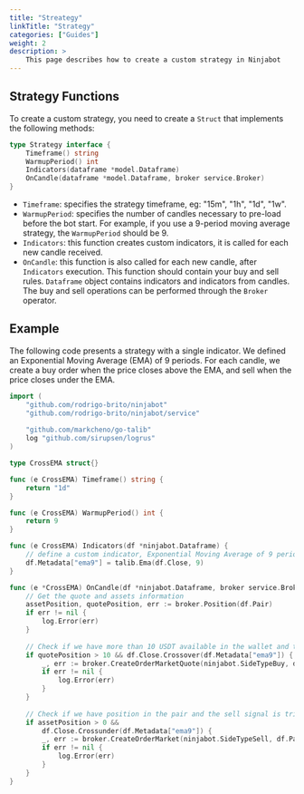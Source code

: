 ```yaml
---
title: "Streategy"
linkTitle: "Strategy"
categories: ["Guides"]
weight: 2
description: >
    This page describes how to create a custom strategy in Ninjabot
---
```


## Strategy Functions

To create a custom strategy, you need to create a `Struct` that implements the following methods:

```go
type Strategy interface {
	Timeframe() string
	WarmupPeriod() int
	Indicators(dataframe *model.Dataframe)
	OnCandle(dataframe *model.Dataframe, broker service.Broker)
}
```

- `Timeframe`: specifies the strategy timeframe, eg: "15m", "1h", "1d", "1w".
- `WarmupPeriod`: specifies the number of candles necessary to pre-load before the bot start. For example, if you use a 9-period moving average strategy, the `WarmupPeriod` should be 9.
- `Indicators`: this function creates custom indicators, it is called for each new candle received.
- `OnCandle`: this function is also called for each new candle, after `Indicators` execution. This function should contain your buy and sell rules. `Dataframe` object contains indicators and indicators from candles. The buy and sell operations can be performed through the `Broker` operator.

## Example

The following code presents a strategy with a single indicator. We defined an Exponential Moving Average (EMA) of 9 periods. For each candle, we create a buy order when the price closes above the EMA, and sell when the price closes under the EMA.

```go
import (
    "github.com/rodrigo-brito/ninjabot"
    "github.com/rodrigo-brito/ninjabot/service"
    
    "github.com/markcheno/go-talib"
    log "github.com/sirupsen/logrus"
)

type CrossEMA struct{}

func (e CrossEMA) Timeframe() string {
	return "1d"
}

func (e CrossEMA) WarmupPeriod() int {
	return 9
}

func (e CrossEMA) Indicators(df *ninjabot.Dataframe) {
	// define a custom indicator, Exponential Moving Average of 9 periods
	df.Metadata["ema9"] = talib.Ema(df.Close, 9)
}

func (e *CrossEMA) OnCandle(df *ninjabot.Dataframe, broker service.Broker) {
	// Get the quote and assets information
	assetPosition, quotePosition, err := broker.Position(df.Pair)
	if err != nil {
		log.Error(err)
	}
	
	// Check if we have more than 10 USDT available in the wallet and the buy signal is triggered
	if quotePosition > 10 && df.Close.Crossover(df.Metadata["ema9"]) {
		_, err := broker.CreateOrderMarketQuote(ninjabot.SideTypeBuy, df.Pair, quotePosition/2)
		if err != nil {
			log.Error(err)
		}
	}
	
	// Check if we have position in the pair and the sell signal is triggered
	if assetPosition > 0 &&
		df.Close.Crossunder(df.Metadata["ema9"]) {
		_, err := broker.CreateOrderMarket(ninjabot.SideTypeSell, df.Pair, assetPosition)
		if err != nil {
			log.Error(err)
		}
	}
}
```
